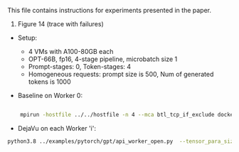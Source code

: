 This file contains instructions for experiments presented in the paper.

1. Figure 14 (trace with failures)

* Setup:
    * 4 VMs with A100-80GB each
    * OPT-66B, fp16, 4-stage pipeline, microbatch size 1
    * Prompt-stages: 0, Token-stages: 4
    * Homogeneous requests: prompt size is 500, Num of generated tokens is 1000

* Baseline on Worker 0:

```bash

    mpirun -hostfile ../../hostfile -n 4 --mca btl_tcp_if_exclude docker0,enP20070s1,lo  python3.8 ../examples/pytorch/gpt/api_worker_open.py  --tensor_para_size=1 --prompt_pipeline_para_size=0 --token_pipeline_para_size=4 --ckpt_path ../models/huggingface-models/c-model/opt-66b/1-gpu/ --weights_data_type fp16 --inference_data_type fp16 --ubatch_size 1 --num_requests 100 --backend mpi

```

* DejaVu on each Worker 'i':

```bash
python3.8 ../examples/pytorch/gpt/api_worker_open.py  --tensor_para_size=1 --prompt_pipeline_para_size=0 --token_pipeline_para_size=4 --ckpt_path ../models/huggingface-models/c-model/opt-66b/1-gpu/  --weights_data_type fp16 --inference_data_type fp16 --ubatch_size 1 --num_requests 100 --rank {i} --world_size 4 --backend nccl
```